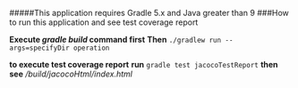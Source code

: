 #####This application requires Gradle 5.x and Java greater than 9
###How to run this application and see test coverage report

**Execute _gradle build_ command first**
**Then** `./gradlew run --args=specifyDir operation`

**to execute test coverage report**
**run** `gradle test jacocoTestReport`
**then see**  */build/jacocoHtml/index.html*	
